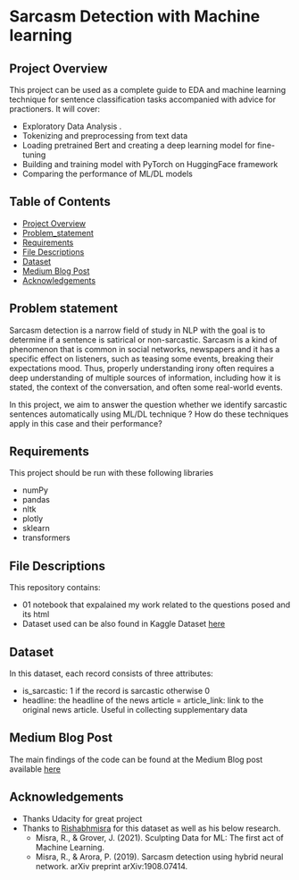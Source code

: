 # Sarcasm Detection with Machine learning

## Project Overview
This project can be used as a complete guide to EDA and machine learning technique for sentence classification tasks accompanied with advice for practioners. It will cover:

- Exploratory Data Analysis .
- Tokenizing and preprocessing from text data
- Loading pretrained Bert and creating a deep learning model for fine-tuning
- Building and training model with PyTorch on HuggingFace framework
- Comparing the performance of ML/DL models 

## Table of Contents

 * [Project Overview](#project-overview)
 * [Problem_statement](#problem-statement)
 * [Requirements](#requirements)
 * [File Descriptions](#file-descriptions)
 * [Dataset](#dataset)
 * [Medium Blog Post](#medium-blog-post)
 * [Acknowledgements](#acknowledgements)
 
## Problem statement

Sarcasm detection is a narrow field of study in NLP with the goal is to determine if a sentence is satirical or non-sarcastic. Sarcasm is a kind of phenomenon that is common in social networks, newspapers and it has a specific effect on listeners, such as teasing some events, breaking their expectations mood. Thus, properly understanding irony often requires a deep understanding of multiple sources of information, including how it is stated, the context of the conversation, and often some real-world events. 

In this project, we aim to answer the question whether we identify sarcastic sentences automatically using ML/DL technique ? How do these techniques apply in this case and their performance?
 
## Requirements
This project should be run with these following libraries
- numPy
- pandas
- nltk
- plotly
- sklearn
- transformers

## File Descriptions
This repository contains:
- 01 notebook that expalained my work related to the questions posed and its html
- Dataset used can be also found in Kaggle Dataset [here](https://www.kaggle.com/rmisra/news-headlines-dataset-for-sarcasm-detection)

## Dataset
In this dataset, each record consists of three attributes:

- is_sarcastic: 1 if the record is sarcastic otherwise 0
- headline: the headline of the news article
= article_link: link to the original news article. Useful in collecting supplementary data

## Medium Blog Post
The main findings of the code can be found at the Medium Blog post available [here](https://medium.com/@nguyenduchuyvn/sarcasm-detection-with-machine-learning-92538da893ec)

## Acknowledgements
- Thanks Udacity for great project 
- Thanks to [Rishabhmisra](https://github.com/rishabhmisra/News-Headlines-Dataset-For-Sarcasm-Detection) for this dataset as well as his below research.
  + Misra, R., & Grover, J. (2021). Sculpting Data for ML: The first act of Machine Learning.
  + Misra, R., & Arora, P. (2019). Sarcasm detection using hybrid neural network. arXiv preprint arXiv:1908.07414.
